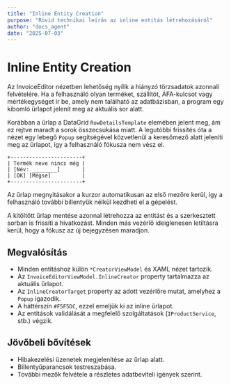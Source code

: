 ```yaml
---
title: "Inline Entity Creation"
purpose: "Rövid technikai leírás az inline entitás létrehozásáról"
author: "docs_agent"
date: "2025-07-03"
---
```


# Inline Entity Creation

Az InvoiceEditor nézetben lehetőség nyílik a hiányzó törzsadatok azonnali felvételére. Ha a felhasználó olyan terméket, szállítót, ÁFA-kulcsot vagy mértékegységet ír be, amely nem található az adatbázisban, a program egy kibomló űrlapot jelenít meg az aktuális sor alatt.

Korábban a űrlap a DataGrid `RowDetailsTemplate` elemében jelent meg, ám ez rejtve maradt a sorok összecsukása miatt.  A legutóbbi frissítés óta a nézet egy lebegő `Popup` segítségével közvetlenül a keresőmező alatt jeleníti meg az űrlapot, így a felhasználó fókusza nem vész el.

```text
+-----------------------+
| Termék neve nincs még |
| [Név: ________]       |
| [OK] [Mégse]          |
+-----------------------+
```

Az űrlap megnyitásakor a kurzor automatikusan az első mezőre kerül, így a
felhasználó további billentyűk nélkül kezdheti el a gépelést.

A kitöltött űrlap mentése azonnal létrehozza az entitást és a szerkesztett sorban is frissíti a hivatkozást. Minden más vezérlő ideiglenesen letiltásra kerül, hogy a fókusz az új bejegyzésen maradjon.

## Megvalósítás

* Minden entitáshoz külön `*CreatorViewModel` és XAML nézet tartozik.
* Az `InvoiceEditorViewModel.InlineCreator` property tartalmazza az aktuális űrlapot.
* Az `InlineCreatorTarget` property az adott vezérlőre mutat, amelyhez a `Popup` igazodik.
* A háttérszín `#F5F5DC`, ezzel emeljük ki az inline űrlapot.
* Az entitások validálását a megfelelő szolgáltatások (`IProductService`, stb.) végzik.

## Jövőbeli bővítések

* Hibakezelési üzenetek megjelenítése az űrlap alatt.
* Billentyűparancsok testreszabása.
* További mezők felvétele a részletes adatbeviteli igények szerint.
